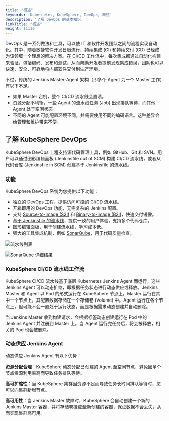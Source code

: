 ```yaml
---
title: "概述"
keywords: 'Kubernetes, KubeSphere, DevOps, 概述'
description: '了解 DevOps 的基本知识。'
linkTitle: "概述"
weight: 11110
---
```


DevOps 是一系列做法和工具，可以使 IT 和软件开发团队之间的流程实现自动化。其中，随着敏捷软件开发日趋流行，持续集成 (CI) 和持续交付 (CD) 已经成为该领域一个理想的解决方案。在 CI/CD 工作流中，每次集成都通过自动化构建来验证，包括编码、发布和测试，从而帮助开发者提前发现集成错误，团队也可以快速、安全、可靠地将内部软件交付到生产环境。

不过，传统的 Jenkins Master-Agent 架构（即多个 Agent 为一个 Master 工作）有以下不足。

- 如果 Master 宕机，整个 CI/CD 流水线会崩溃。
- 资源分配不均衡，一些 Agent 的流水线任务 (Job) 出现排队等待，而其他 Agent 处于空闲状态。
- 不同的 Agent 可能配置环境不同，并需要使用不同的编码语言。这种差异会给管理和维护带来不便。

## 了解 KubeSphere DevOps

KubeSphere DevOps 工程支持源代码管理工具，例如 GitHub、Git 和 SVN。用户可以通过图形编辑面板 (Jenkinsfile out of SCM) 构建 CI/CD 流水线，或者从代码仓库 (Jenkinsfile in SCM) 创建基于 Jenkinsfile 的流水线。

### 功能

KubeSphere DevOps 系统为您提供以下功能：

- 独立的 DevOps 工程，提供访问可控的 CI/CD 流水线。
- 开箱即用的 DevOps 功能，无需复杂的 Jenkins 配置。
- 支持 [Source-to-image (S2I)](../../../project-user-guide/image-builder/source-to-image/) 和 [Binary-to-image (B2I)](../../../project-user-guide/image-builder/binary-to-image/)，快速交付镜像。
- [基于 Jenkinsfile 的流水线](../../../devops-user-guide/how-to-use/create-a-pipeline-using-jenkinsfile/)，提供一致的用户体验，支持多个代码仓库。
- [图形编辑面板](../../../devops-user-guide/how-to-use/create-a-pipeline-using-graphical-editing-panel/)，用于创建流水线，学习成本低。
- 强大的工具集成机制，例如 [SonarQube](../../../devops-user-guide/how-to-integrate/sonarqube/)，用于代码质量检查。

![流水线列表](/images/docs/zh-cn/devops-user-guide/understand-and-manage-devops-projects/overview/pipeline-list.PNG)

![SonarQube 详细结果](/images/docs/zh-cn/devops-user-guide/understand-and-manage-devops-projects/overview/sonarqube-result-detail.PNG)

### KubeSphere CI/CD 流水线工作流

KubeSphere CI/CD 流水线基于底层 Kubernetes Jenkins Agent 而运行。这些 Jenkins Agent 可以动态扩缩，即根据任务状态进行动态供应或释放。Jenkins Master 和 Agent 以 Pod 的形式运行在 KubeSphere 节点上。Master 运行在其中一个节点上，其配置数据存储在一个存储卷 (Volume) 中。Agent 运行在各个节点上，但可能不会一直处于运行状态，而是根据需求动态创建并自动删除。

当 Jenkins Master 收到构建请求，会根据标签动态创建运行在 Pod 中的 Jenkins Agent 并注册到 Master 上。当 Agent 运行完任务后，将会被释放，相关的 Pod 也会被删除。

### 动态供应 Jenkins Agent

动态供应 Jenkins Agent 有以下优势：

**资源分配合理**：KubeSphere 动态分配已创建的 Agent 至空闲节点，避免因单个节点资源利用率高而导致任务排队等待。

**高可扩缩性**：当 KubeSphere 集群因资源不足而导致任务长时间排队等待时，您可以向集群新增节点。

**高可用性**：当 Jenkins Master 故障时，KubeSphere 会自动创建一个新的 Jenkins Master 容器，并将存储卷挂载至新创建的容器，保证数据不会丢失，从而实现集群高可用。